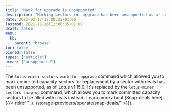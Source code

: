 ```yaml
---
title: "Mark for upgrade is unsupported"
description: "Marking sectors for upgrade has been unsupported as of Lotus v1.15.0"
date: 2022-03-17T12:00:35+01:00
lastmod: 2021-11-16T12:00:35+01:00
draft: false
menu:
  kb:
    parent: "browse"
toc: false
pinned: false
types: ["article"]
areas: ["unsupported"]
---
```


The `lotus-miner sectors mark-for-upgrade` command which allowed you to mark commited capacity sectors for replacement by a sector with deals has been unsupported, as of Lotus v1.15.0. It´s replaced by the `lotus-miner sectors snap-up` command, which allows you to mark committed capacity sectors to be filled with deals instead. Learn more about [Snap-deals here]({{< relref "../../storage-providers/operate/snap-deals/" >}}).